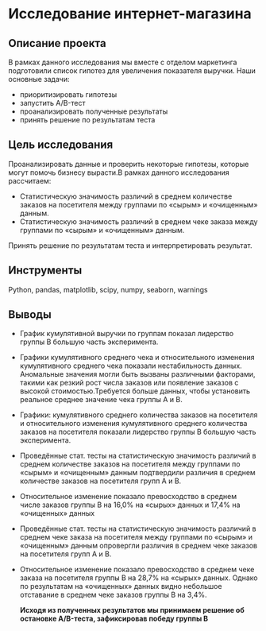 # Исследование интернет-магазина
## Описание проекта
В рамках данного исследования мы вместе с отделом маркетинга  подготовили список гипотез для увеличения показателя выручки.
Наши основные задачи:
- приоритизировать гипотезы 
- запустить A/B-тест 
- проанализировать полученные результаты
- принять решение по результатам теста
## Цель исследования
Проанализировать данные и проверить некоторые гипотезы, которые могут помочь бизнесу вырасти.В рамках данного исследования рассчитаем:
- Статистическую значимость различий в среднем количестве заказов на посетителя между группами по «сырым» и «очищенным» данным. 
- Статистическую значимость различий в среднем чеке заказа  между группами по «сырым» и «очищенным»  данным. 

Принять решение по результатам теста и интерпретировать результат.
## Инструменты
Python, pandas, matplotlib, scipy, numpy, seaborn, warnings
## Выводы
- График кумулятивной выручки по группам показал лидерство группы В большую часть эксперимента.


- Графики кумулятивного среднего чека и относительного изменения кумулятивного среднего чека  показали нестабильность данных. Аномальные значения могли быть вызваны различными факторами, такими как резкий рост числа заказов или появление заказов с высокой стоимостью.Требуется больше данных, чтобы установить реальное среднее значение чека группы А и В. 


- Графики: кумулятивного среднего количества заказов на посетителя и относительного изменения кумулятивного среднего количества заказов на посетителя показали лидерство группы В большую часть эксперимента.


- Проведённые стат. тесты на статистическую значимость различий в среднем количестве заказов на посетителя между группами по «сырым» и «очищенным» данным  подтвердили различия в среднем количестве заказов на посетителя групп A и B.


- Относительное изменение показало превосходство в среднем числе заказов группы B на 16,0% на «сырых» данных и 17,4% на «очищенных» данных


- Проведённые стат. тесты на статистическую значимость различий в среднем чеке заказа на посетителя между группами по «сырым» и «очищенным» данным опровергли различия в среднем чеке заказов на посетителя групп A и B.


- Относительное изменение показало превосходство в среднем чеке заказа на посетителя группы B на 28,7% на «сырых» данных. Однако по результатам на «очищенных» данных  видно небольшое отставание в среднем чеке заказов группы B на 3,4%.

  **Исходя из полученных результатов мы принимаем решение об остановке A/B-теста, зафиксировав победу группы В**
